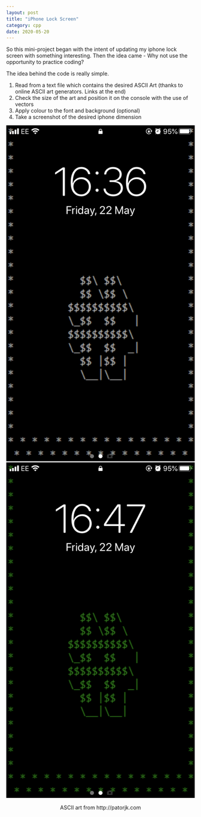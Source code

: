 ```yaml
---
layout: post
title: "iPhone Lock Screen"
category: cpp
date: 2020-05-20
---
```


So this mini-project began with the intent of updating my iphone lock screen with something interesting. Then the idea came - Why not use the opportunity to practice coding?

The idea behind the code is really simple. 

<ol>
  <li>
    Read from a text file which contains the desired ASCII Art (thanks to online ASCII art generators. Links at the end) 
  </li>
  
  <li>
    Check the size of the art and position it on the console with the use of vectors
  </li>
 
 <li>
    Apply colour to the font and background (optional)
 </li> 
  
 <li>
    Take a screenshot of the desired iphone dimension
 </li>
  
</ol>

<div class="row">
  <div class="column">
      <img src="/pictures/Whitehash.png" />
  </div>
  <div class="column">
      <img src="/pictures/greenhash.png" />
  </div>
  
<p style="text-align:center">ASCII art from http://patorjk.com</p>



<script src="https://gist.github.com/cchanzl/07babb551e964ea347a726f44cf061f5.js"></script>
